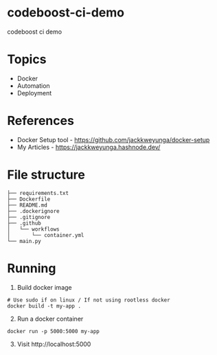 # codeboost-ci-demo
codeboost ci demo

# Topics
- Docker
- Automation
- Deployment

# References
- Docker Setup tool - https://github.com/jackkweyunga/docker-setup
- My Articles - https://jackkweyunga.hashnode.dev/

# File structure

```shell
├── requirements.txt
├── Dockerfile
├── README.md
├── .dockerignore
├── .gitignore
├── .github
│   └── workflows
│       └── container.yml
└── main.py
```

# Running

1. Build docker image
```shell
# Use sudo if on linux / If not using rootless docker
docker build -t my-app .
```

2. Run a docker container
```shell
docker run -p 5000:5000 my-app
```

3. Visit http://localhost:5000
